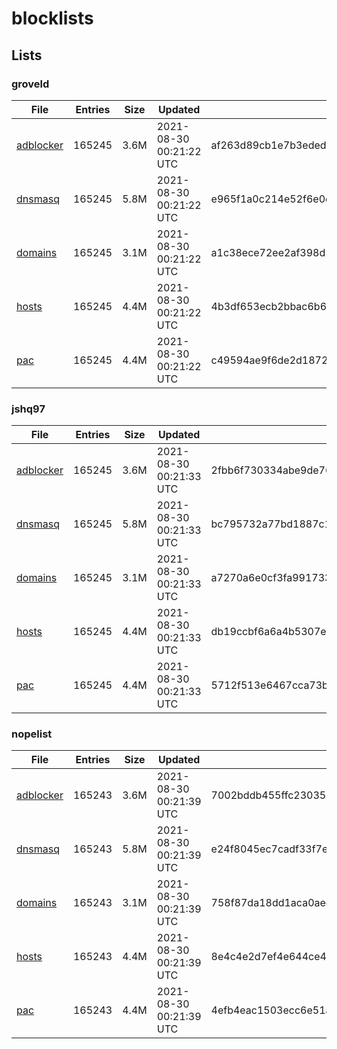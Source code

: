 # blocklists

## Lists

### groveld

|File|Entries|Size|Updated|Hash|
|-|-|-|-|-|
|[adblocker](https://raw.githubusercontent.com/groveld/blocklists/lists/groveld/adblocker.txt)|165245|3.6M|2021-08-30 00:21:22 UTC|af263d89cb1e7b3eded9e8163feed9411eb13b979babff88f3f2ed8d58ac696a|
|[dnsmasq](https://raw.githubusercontent.com/groveld/blocklists/lists/groveld/dnsmasq.txt)|165245|5.8M|2021-08-30 00:21:22 UTC|e965f1a0c214e52f6e0e6dfd0594d7425fa9c9e3694ee39956f22075b449b7bd|
|[domains](https://raw.githubusercontent.com/groveld/blocklists/lists/groveld/domains.txt)|165245|3.1M|2021-08-30 00:21:22 UTC|a1c38ece72ee2af398d5e2af674d56dfbe8db593b54eb508240444f84f493104|
|[hosts](https://raw.githubusercontent.com/groveld/blocklists/lists/groveld/hosts.txt)|165245|4.4M|2021-08-30 00:21:22 UTC|4b3df653ecb2bbac6b6f593fe209e9ff132d5cd139937f4d4e57e643c2fbbed2|
|[pac](https://raw.githubusercontent.com/groveld/blocklists/lists/groveld/pac.txt)|165245|4.4M|2021-08-30 00:21:22 UTC|c49594ae9f6de2d1872714d324bbf7ebcdfbdf83e9eccf23e50f491b3c9a5cc4|

### jshq97

|File|Entries|Size|Updated|Hash|
|-|-|-|-|-|
|[adblocker](https://raw.githubusercontent.com/groveld/blocklists/lists/jshq97/adblocker.txt)|165245|3.6M|2021-08-30 00:21:33 UTC|2fbb6f730334abe9de7659c2ed651f5ca54e6ae0a11e82a04c06208970ac042d|
|[dnsmasq](https://raw.githubusercontent.com/groveld/blocklists/lists/jshq97/dnsmasq.txt)|165245|5.8M|2021-08-30 00:21:33 UTC|bc795732a77bd1887c1bbbc4d653b129de30be486938a6104536cc2c19bc9d03|
|[domains](https://raw.githubusercontent.com/groveld/blocklists/lists/jshq97/domains.txt)|165245|3.1M|2021-08-30 00:21:33 UTC|a7270a6e0cf3fa991733eb11156d7cc3b9d2cea6e4f718cc8e896302cd89e4ac|
|[hosts](https://raw.githubusercontent.com/groveld/blocklists/lists/jshq97/hosts.txt)|165245|4.4M|2021-08-30 00:21:33 UTC|db19ccbf6a6a4b5307ea832573aec567917b82b48c9b78060fafc059559a3e95|
|[pac](https://raw.githubusercontent.com/groveld/blocklists/lists/jshq97/pac.txt)|165245|4.4M|2021-08-30 00:21:33 UTC|5712f513e6467cca73b99b81eb23074cc880b87f8961bc444fd77678326c63f8|

### nopelist

|File|Entries|Size|Updated|Hash|
|-|-|-|-|-|
|[adblocker](https://raw.githubusercontent.com/groveld/blocklists/lists/nopelist/adblocker.txt)|165243|3.6M|2021-08-30 00:21:39 UTC|7002bddb455ffc230353cb4b5cbc5c673ed2a48912e9304fea2b3df2f7b0aabf|
|[dnsmasq](https://raw.githubusercontent.com/groveld/blocklists/lists/nopelist/dnsmasq.txt)|165243|5.8M|2021-08-30 00:21:39 UTC|e24f8045ec7cadf33f7edc2e0b6b7ba7cb7e11efab12273df741ea736966fb08|
|[domains](https://raw.githubusercontent.com/groveld/blocklists/lists/nopelist/domains.txt)|165243|3.1M|2021-08-30 00:21:39 UTC|758f87da18dd1aca0aeeb992a7e357d850cac55db5c281e8510dc4629cfb9a92|
|[hosts](https://raw.githubusercontent.com/groveld/blocklists/lists/nopelist/hosts.txt)|165243|4.4M|2021-08-30 00:21:39 UTC|8e4c4e2d7ef4e644ce43c6580a586a413b6bfd9a89c6e37d312bd1e2bdfb1736|
|[pac](https://raw.githubusercontent.com/groveld/blocklists/lists/nopelist/pac.txt)|165243|4.4M|2021-08-30 00:21:39 UTC|4efb4eac1503ecc6e51a4d7a23bf87dd03fa4b2d9bf0ddd81658941534f07d54|
